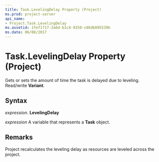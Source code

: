 ```yaml
---
title: Task.LevelingDelay Property (Project)
ms.prod: project-server
api_name:
- Project.Task.LevelingDelay
ms.assetid: 1fef1717-3a6d-b1c4-9350-c66db095539b
ms.date: 06/08/2017
---
```



# Task.LevelingDelay Property (Project)

Gets or sets the amount of time the task is delayed due to leveling. Read/write **Variant**.


## Syntax

 _expression_. **LevelingDelay**

 _expression_ A variable that represents a **Task** object.


## Remarks

Project recalculates the leveling delay as resources are leveled across the project.


